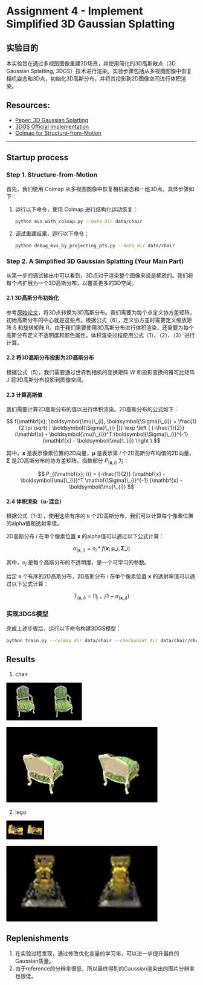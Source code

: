 # Assignment 4 - Implement Simplified 3D Gaussian Splatting

## 实验目的

本实验旨在通过多视图图像重建3D场景，并使用简化的3D高斯散点（3D Gaussian Splatting, 3DGS）技术进行渲染。实验步骤包括从多视图图像中恢复相机姿态和3D点，初始化3D高斯分布，并将其投影到2D图像空间进行体积渲染。


## Resources:
- [Paper: 3D Gaussian Splatting](https://repo-sam.inria.fr/fungraph/3d-gaussian-splatting/)
- [3DGS Official Implementation](https://github.com/graphdeco-inria/gaussian-splatting)
- [Colmap for Structure-from-Motion](https://colmap.github.io/index.html)

---

## Startup process

### Step 1. Structure-from-Motion

首先，我们使用 Colmap 从多视图图像中恢复相机姿态和一组3D点。具体步骤如下：

1. 运行以下命令，使用 Colmap 进行结构化运动恢复：
    ```sh
    python mvs_with_colmap.py --data_dir data/chair
    ```

2. 调试重建结果，运行以下命令：
    ```sh
    python debug_mvs_by_projecting_pts.py --data_dir data/chair
    ```

### Step 2. A Simplified 3D Gaussian Splatting (Your Main Part)
从第一步的调试输出中可以看到，3D点对于渲染整个图像来说是稀疏的。我们将每个点扩展为一个3D高斯分布，以覆盖更多的3D空间。

#### 2.1 3D高斯分布初始化

参考[原始论文](https://repo-sam.inria.fr/fungraph/3d-gaussian-splatting/3d_gaussian_splatting_low.pdf)，将3D点转换为3D高斯分布。我们需要为每个点定义协方差矩阵，初始高斯分布的中心就是这些点。根据公式（6），定义协方差时需要定义缩放矩阵 S 和旋转矩阵 R。由于我们需要使用3D高斯分布进行体积渲染，还需要为每个高斯分布定义不透明度和颜色属性。体积渲染过程使用公式（1）、（2）、（3）进行计算。

#### 2.2 将3D高斯分布投影为2D高斯分布

根据公式（5），我们需要通过世界到相机的变换矩阵 *_W_* 和投影变换的雅可比矩阵 *_J_* 将3D高斯分布投影到图像空间。

#### 2.3 计算高斯值

我们需要计算2D高斯分布的值以进行体积渲染。2D高斯分布的公式如下：

$$
  f(\mathbf{x}; \boldsymbol{\mu}\_{i}, \boldsymbol{\Sigma}\_{i}) = \frac{1}{2 \pi \sqrt{ | \boldsymbol{\Sigma}\_{i} |}} \exp \left ( {-\frac{1}{2}} (\mathbf{x} - \boldsymbol{\mu}\_{i})^T \boldsymbol{\Sigma}\_{i}^{-1} (\mathbf{x} - \boldsymbol{\mu}\_{i}) \right )
$$

其中，$\mathbf{x}$ 是表示像素位置的2D向量，$\boldsymbol{\mu}$ 是表示第 $i$ 个2D高斯分布均值的2D向量，$\boldsymbol{\Sigma}$ 是2D高斯分布的协方差矩阵。指数部分 $P_{(\mathbf{x}, i)}$ 为：

$$
  P_{(\mathbf{x}, i)} = {-\frac{1}{2}} (\mathbf{x} - \boldsymbol{\mu}\_{i})^T \mathbf{\Sigma}\_{i}^{-1} (\mathbf{x} - \boldsymbol{\mu}\_{i})
$$

#### 2.4 体积渲染（α-混合）

根据公式（1-3），使用这些有序的 `N` 个2D高斯分布，我们可以计算每个像素位置的alpha值和透射率值。

2D高斯分布 $i$ 在单个像素位置 $\mathbf{x}$ 的alpha值可以通过以下公式计算：

$$
  \alpha_{(\mathbf{x}, i)} = o_i*f(\mathbf{x}; \boldsymbol{\mu}\_{i}, \boldsymbol{\Sigma}\_{i})
$$

其中，$o_i$ 是每个高斯分布的不透明度，是一个可学习的参数。

给定 `N` 个有序的2D高斯分布，2D高斯分布 $i$ 在单个像素位置 $\mathbf{x}$ 的透射率值可以通过以下公式计算：

$$
  T_{(\mathbf{x}, i)} = \prod_{j \lt i} (1 - \alpha_{(\mathbf{x}, j)})
$$

### 实现3DGS模型

完成上述步骤后，运行以下命令构建3DGS模型：

```sh
python train.py --colmap_dir data/chair --checkpoint_dir data/chair/checkpoints
```

## Results
1. chair
   
  ![pic1](/04_3DGS/data/chair/r_62.png)

  ![gif1](/04_3DGS/data/chair/debug_rendering.gif)

2. lego 
   
  ![pic2](/04_3DGS/data/lego/r_18.png)
  
  ![gif2](/04_3DGS/data/lego/debug_rendering.gif)

## Replenishments

1. 在实验过程发现，通过修改优化变量的学习率，可以进一步提升最终的Gaussian质量。
2. 由于reference的分辨率很低，所以最终得到的Gaussian渲染出的图片分辨率也很低。